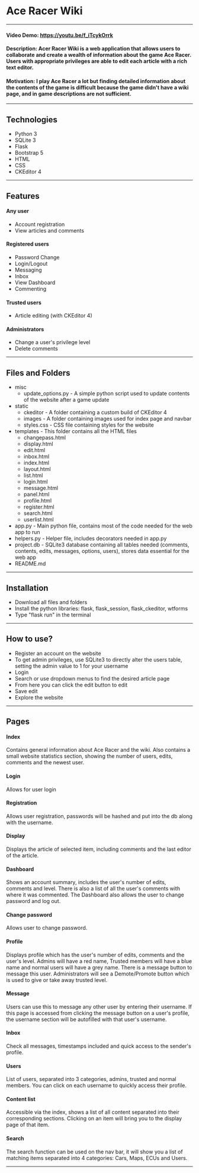 
# Ace Racer Wiki
***
#### Video Demo: https://youtu.be/f_iTcykOrrk
#### Description: Acer Racer Wiki is a web application that allows users to collaborate and create a wealth of information about the game Ace Racer. Users with appropriate privileges are able to edit each article with a rich text editor.
#### Motivation: I play Ace Racer a lot but finding detailed information about the contents of the game is difficult because the game didn't have a wiki page, and in game descriptions are not sufficient.
***
## Technologies

* Python 3
* SQLite 3
* Flask
* Bootstrap 5
* HTML
* CSS
* CKEditor 4
***

## Features

#### Any user
* Account registration
* View articles and comments

#### Registered users
* Password Change
* Login/Logout
* Messaging
* Inbox
* View Dashboard
* Commenting

#### Trusted users
* Article editing (with CKEditor 4)

#### Administrators
* Change a user's privilege level
* Delete comments
***

## Files and Folders
* misc
    * update_options.py - A simple python script used to update contents of the website after a game update
* static
    * ckeditor - A folder containing a custom build of CKEditor 4
    * images - A folder containing images used for index page and navbar
    * styles.css - CSS file containing styles for the website
* templates - This folder contains all the HTML files
    * changepass.html
    * display.html
    * edit.html
    * inbox.html
    * index.html
    * layout.html
    * list.html
    * login.html
    * message.html
    * panel.html
    * profile.html
    * register.html
    * search.html
    * userlist.html
* app.py - Main python file, contains most of the code needed for the web app to run
* helpers.py - Helper file, includes decorators needed in app.py
* project.db - SQLite3 database containing all tables needed (comments, contents, edits, messages, options, users), stores data essential for the web app
* README.md
***

## Installation
* Download all files and folders
* Install the python libraries: flask, flask_session, flask_ckeditor, wtforms
* Type "flask run" in the terminal
***

## How to use?
* Register an account on the website
* To get admin privileges, use SQLite3 to directly alter the users table, setting the admin value to 1 for your username
* Login
* Search or use dropdown menus to find the desired article page
* From here you can click the edit button to edit
* Save edit
* Explore the website
***

## Pages

#### Index
Contains general information about Ace Racer and the wiki. Also contains a small website statistics section, showing the number of users, edits, comments and the newest user.

#### Login
Allows for user login

#### Registration
Allows user registration, passwords will be hashed and put into the db along with the username.

#### Display
Displays the article of selected item, including comments and the last editor of the article.

#### Dashboard
Shows an account summary, includes the user's number of edits, comments and level. There is also a list of all the user's comments with where it was commented. The Dashboard also allows the user to change password and log out.

#### Change password
Allows user to change password.

#### Profile
Displays profile which has the user's number of edits, comments and the user's level. Admins will have a red name, Trusted members will have a blue name and normal users will have a grey name.
There is a message button to message this user. Administrators will see a Demote/Promote button which is used to give or take away trusted level.

#### Message
Users can use this to message any other user by entering their username. If this page is accessed from clicking the message button on a user's profile, the username section will be autofilled with that user's username.

#### Inbox
Check all messages, timestamps included and quick access to the sender's profile.

#### Users
List of users, separated into 3 categories, admins, trusted and normal members. You can click on each username to quickly access their profile.

#### Content list
Accessible via the index, shows a list of all content separated into their corresponding sections. Clicking on an item will bring you to the display page of that item.

#### Search
The search function can be used on the nav bar, it will show you a list of matching items separated into 4 categories: Cars, Maps, ECUs and Users.
***

